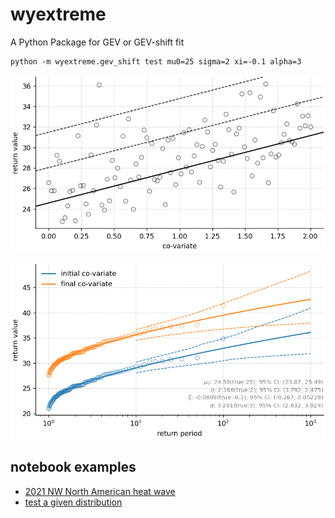 # wyextreme
A Python Package for GEV or GEV-shift fit

    python -m wyextreme.gev_shift test mu0=25 sigma=2 xi=-0.1 alpha=3

![wyextreme_covariate](example/wyextreme_covariate.png)

![wyexteme_fit](example/wyextreme_fit.png)

## notebook examples
* [2021 NW North American heat wave](http://nbviewer.jupyter.org/github/wy2136/wyextreme/blob/master/example/wyextreme_example.ipynb)
* [test a given distribution](http://nbviewer.jupyter.org/github/wy2136/wyextreme/blob/master/example/wyextreme_test.ipynb)
